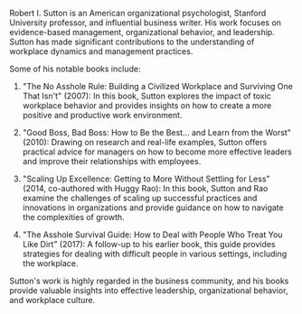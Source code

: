 Robert I. Sutton is an American organizational psychologist, Stanford University professor, and influential business writer. His work focuses on evidence-based management, organizational behavior, and leadership. Sutton has made significant contributions to the understanding of workplace dynamics and management practices.

Some of his notable books include:

1.  "The No Asshole Rule: Building a Civilized Workplace and Surviving One That Isn't" (2007): In this book, Sutton explores the impact of toxic workplace behavior and provides insights on how to create a more positive and productive work environment.
    
2.  "Good Boss, Bad Boss: How to Be the Best... and Learn from the Worst" (2010): Drawing on research and real-life examples, Sutton offers practical advice for managers on how to become more effective leaders and improve their relationships with employees.
    
3.  "Scaling Up Excellence: Getting to More Without Settling for Less" (2014, co-authored with Huggy Rao): In this book, Sutton and Rao examine the challenges of scaling up successful practices and innovations in organizations and provide guidance on how to navigate the complexities of growth.
    
4.  "The Asshole Survival Guide: How to Deal with People Who Treat You Like Dirt" (2017): A follow-up to his earlier book, this guide provides strategies for dealing with difficult people in various settings, including the workplace.
    

Sutton's work is highly regarded in the business community, and his books provide valuable insights into effective leadership, organizational behavior, and workplace culture.
